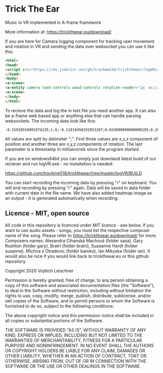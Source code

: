 # Trick The Ear
Music in VR implemented in A-frame framework

More information at: https://tricktheear.eu/download/

If you are here for Camera logging component for tracking user movement and rotation in VR and sending the data over websocket you can use it like this:

```html
<html>
<head>
<script src="https://cdn.jsdelivr.net/gh/trackme518/tricktheear/logVR/a-frame/logCamera.js"></script>
</head>
<body>
<a-scene>
<a-entity camera look-controls wasd-controls rotation-reader="ip: ws://10.0.0.18:8025/track; position: true, rotation: true; interval: 100;"></a-entity>
<a-scene>
</body>
</html>
```

To recieve the data and log the in text file you need another app. It can also be a-frame web based app or anything else that can handle parsing websockets. The incoming data look like this:

```
-0.31928554801974135;1.6;-0.11819450292053287;0.024000000000000195;0.28200000000000036;0;12681
```

All values are split by delimeter ";". First three values are x,y,z component of position and another three are x,y,z components of rotation. The last parameter is a timestamp in miliseconds since the program started. 

If you are on windows64bit you can simply just downlaod latest build of our reciever and run logVR.exe - no installation is needed:

https://github.com/trackme518/tricktheear/tree/master/logVR/BUILD

You can start recording the incoming data by pressing "r" on keyboard. You will end recording by pressing "r" again. Data will be saved in data folder with current date in the file name. We have also added heatmap image as an output - it is generated automatically when recording.

## Licence - MIT, open source
All code in this repository is licenced under MIT licence - see below. If you want to use audio assets - songs, you must list the respective composer name of the song. Please refer to https://tricktheear.eu/download/ for more. Composers names: Alexandra Cihanská Machová (folder sasa), Gary Rushton (folder gary), Bratri (folder bratri), Suasanne Hardt (folder susanne), Michna z Otradovic (folder baroko), Ian Mikyska (folder ian). It would also be nice if you would link back to tricktheear.eu or this github repository. 

Copyright 2020 Vojtěch Leischner

Permission is hereby granted, free of charge, to any person obtaining a copy of this software and associated documentation files (the "Software"), to deal in the Software without restriction, including without limitation the rights to use, copy, modify, merge, publish, distribute, sublicense, and/or sell copies of the Software, and to permit persons to whom the Software is furnished to do so, subject to the following conditions:

The above copyright notice and this permission notice shall be included in all copies or substantial portions of the Software.

THE SOFTWARE IS PROVIDED "AS IS", WITHOUT WARRANTY OF ANY KIND, EXPRESS OR IMPLIED, INCLUDING BUT NOT LIMITED TO THE WARRANTIES OF MERCHANTABILITY, FITNESS FOR A PARTICULAR PURPOSE AND NONINFRINGEMENT. IN NO EVENT SHALL THE AUTHORS OR COPYRIGHT HOLDERS BE LIABLE FOR ANY CLAIM, DAMAGES OR OTHER LIABILITY, WHETHER IN AN ACTION OF CONTRACT, TORT OR OTHERWISE, ARISING FROM, OUT OF OR IN CONNECTION WITH THE SOFTWARE OR THE USE OR OTHER DEALINGS IN THE SOFTWARE.
